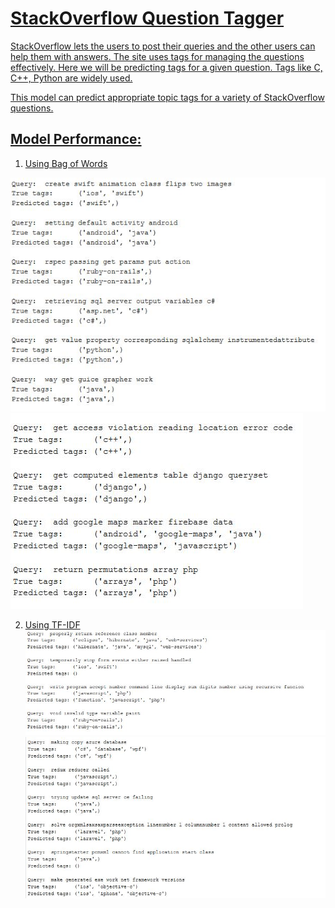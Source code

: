 # <u>StackOverflow Question Tagger
StackOverflow lets the users to post their queries and the other users can help them with answers. The site uses tags for managing the questions effectively. Here we will be predicting tags for a given question. Tags like C, C++, Python are widely used.

This model can predict appropriate topic tags for a variety of StackOverflow questions.

## Model Performance: 
1. Using Bag of Words

![bow1](media/bow1.JPG)
![bow2](media/bow2.JPG)

2. Using TF-IDF
![tfidf1](media/tfidf1.JPG)
![tfidf2](media/tfidf2.JPG)
